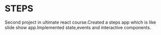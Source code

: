 # STEPS

Second project in ultimate react course.Created a steps app which is like slide show app.Implemented state,events and interactive components.
